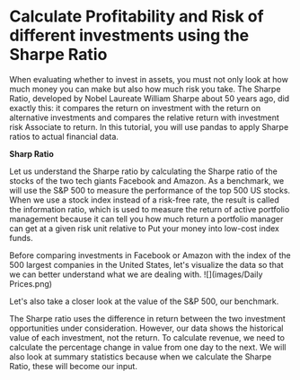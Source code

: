 # Calculate Profitability and Risk of different investments using the Sharpe Ratio 
When evaluating whether to invest in assets, you must not only look at how much money you can make but also how much risk you take. The Sharpe Ratio, developed by Nobel Laureate William Sharpe about 50 years ago, did exactly this: it compares the return on investment with the return on alternative investments and compares the relative return with investment risk Associate to return. In this tutorial, you will use pandas to apply Sharpe ratios to actual financial data.

**Sharp Ratio**

Let us understand the Sharpe ratio by calculating the Sharpe ratio of the stocks of the two tech giants Facebook and Amazon. As a benchmark, we will use the S&P 500 to measure the performance of the top 500 US stocks. When we use a stock index instead of a risk-free rate, the result is called the information ratio, which is used to measure the return of active portfolio management because it can tell you how much return a portfolio manager can get at a given risk unit relative to Put your money into low-cost index funds.

Before comparing investments in Facebook or Amazon with the index of the 500 largest companies in the United States, let's visualize the data so that we can better understand what we are dealing with.
![](images/Daily Prices.png)

Let's also take a closer look at the value of the S&P 500, our benchmark.


The Sharpe ratio uses the difference in return between the two investment opportunities under consideration.
However, our data shows the historical value of each investment, not the return. To calculate revenue, we need to calculate the percentage change in value from one day to the next. We will also look at summary statistics because when we calculate the Sharpe Ratio, these will become our input.
